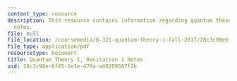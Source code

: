 ```yaml
---
content_type: resource
description: This resource contains information regarding quantum theory I, recitation
  notes.
file: null
file_location: /coursemedia/8-321-quantum-theory-i-fall-2017/28c3c98e6f851e1e479aa48209507f2b_MIT8_321F17_Rec1.pdf
file_type: application/pdf
resourcetype: Document
title: Quantum Theory I, Recitation 1 Notes
uid: 28c3c98e-6f85-1e1e-479a-a48209507f2b
---
```


